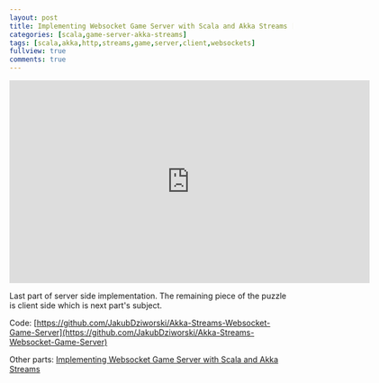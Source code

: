 ```yaml
---
layout: post
title: Implementing Websocket Game Server with Scala and Akka Streams [Part 3/4]
categories: [scala,game-server-akka-streams]
tags: [scala,akka,http,streams,game,server,client,websockets]
fullview: true
comments: true
---
```

<iframe width="640" height="360" src="https://www.youtube.com/embed/gqHgnbDBTIw" frameborder="0" allowfullscreen></iframe>


Last part of server side implementation.
The remaining piece of the puzzle is client side which is next part's subject.

Code: [https://github.com/JakubDziworski/Akka-Streams-Websocket-Game-Server](https://github.com/JakubDziworski/Akka-Streams-Websocket-Game-Server)

Other parts: [Implementing Websocket Game Server with Scala and Akka Streams](http://jakubdziworski.github.io/categories.html#game-server-akka-streams-ref)